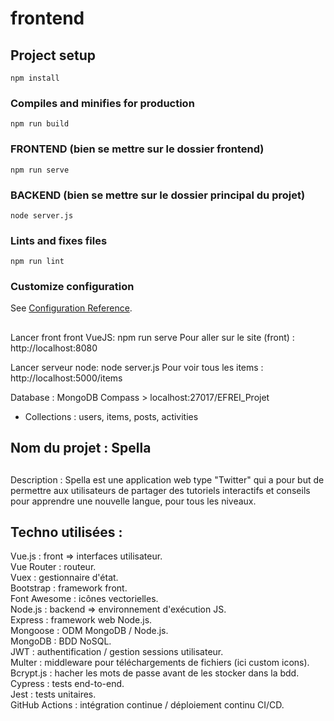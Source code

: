 # frontend

## Project setup
```
npm install
```
### Compiles and minifies for production
```
npm run build
```

### FRONTEND (bien se mettre sur le dossier frontend)
```
npm run serve
```

### BACKEND (bien se mettre sur le dossier principal du projet)
```
node server.js
```

### Lints and fixes files
```
npm run lint
```

### Customize configuration
See [Configuration Reference](https://cli.vuejs.org/config/).

##
Lancer front front VueJS: npm run serve
Pour aller sur le site (front) : http://localhost:8080

Lancer serveur node: node server.js
Pour voir tous les items : http://localhost:5000/items

Database : MongoDB Compass > localhost:27017/EFREI_Projet 
- Collections : users, items, posts, activities

## Nom du projet : Spella

##
Description : Spella est une application web type "Twitter" qui a pour but de permettre aux utilisateurs de partager des tutoriels interactifs et conseils pour apprendre une nouvelle langue, pour tous les niveaux.

## Techno utilisées :

Vue.js : front => interfaces utilisateur.  
Vue Router : routeur.  
Vuex : gestionnaire d'état.  
Bootstrap : framework front.  
Font Awesome : icônes vectorielles.  
Node.js : backend => environnement d'exécution JS.  
Express : framework web Node.js.  
Mongoose : ODM MongoDB / Node.js.  
MongoDB : BDD NoSQL.  
JWT : authentification / gestion sessions utilisateur.  
Multer : middleware pour téléchargements de fichiers (ici custom icons).  
Bcrypt.js : hacher les mots de passe avant de les stocker dans la bdd.  
Cypress : tests end-to-end.  
Jest : tests unitaires.  
GitHub Actions : intégration continue / déploiement continu CI/CD.  